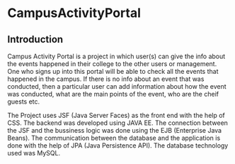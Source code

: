 # CampusActivityPortal
## Introduction

Campus Activity Portal is a project in which user(s) can give the info about the events happened in their college to the other users or management. One who signs up into this portal will be able to check all the events that happened in the campus. If there is no info about an event that was conducted, then a particular user can add information about how the event was conducted, what are the main points of the event, who are the cheif guests etc.

The Project uses JSF (Java Server Faces) as the front end with the help of CSS. The backend was developed using JAVA EE. The connection between the JSF and the bussiness logic was done using the EJB (Enterprise Java Beans). The communication between the database and the application is done with the help of JPA (Java Persistence API). The database technology used was MySQL.
